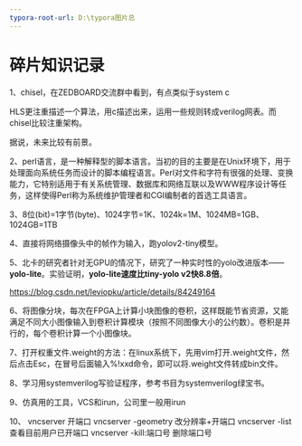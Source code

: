 ```yaml
---
typora-root-url: D:\typora图片总
---
```


# 碎片知识记录

1、chisel，在ZEDBOARD交流群中看到，有点类似于system c

HLS更注重描述一个算法，用c描述出来，运用一些规则转成verilog网表。而chisel比较注重架构。

据说，未来比较有前景。

2、perl语言，是一种解释型的脚本语言。当初的目的主要是在Unix环境下，用于处理面向系统任务而设计的脚本编程语言。Perl对文件和字符有很强的处理、变换能力，它特别适用于有关系统管理、数据库和网络互联以及WWW程序设计等任务，这样使得Perl称为系统维护管理者和CGI编制者的首选工具语言。

3、8位(bit)=1字节(byte)、1024字节=1K、1024k=1M、1024MB=1GB、1024GB=1TB

4、直接将网络摄像头中的帧作为输入，跑yolov2-tiny模型。

5、北卡的研究者针对无GPU的情况下，研究了一种实时性的yolo改进版本——**yolo-lite**。实验证明，**yolo-lite速度比tiny-yolo v2快8.8倍**。

https://blog.csdn.net/leviopku/article/details/84249164

6、将图像分块，每次在FPGA上计算小块图像的卷积，这样既能节省资源，又能满足不同大小图像输入到卷积计算模块（按照不同图像大小的公约数）。卷积是并行的，每个卷积计算一个小图像块。

7、打开权重文件.weight的方法：在linux系统下，先用vim打开.weight文件，然后点击Esc，在冒号后面输入%!xxd命令，即可以将.weight文件转成bin文件。

8、学习用systemverilog写验证程序，参考书目为systemverilog绿宝书。

9、仿真用的工具，VCS和irun，公司里一般用irun

10、
vncserver 开端口
vncserver -geometry 改分辨率+开端口
vncserver -list 查看目前用户已开端口
vncserver -kill:端口号 删除端口号






